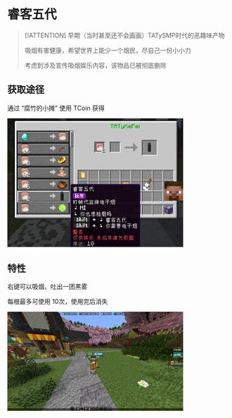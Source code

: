 # 睿客五代

> [!ATTENTION]
> 早期（当时甚至还不会画画）TATySMP时代的恶趣味产物
>
> 吸烟有害健康，希望世界上能少一个烟民，尽自己一份小小力
>
> 考虑到涉及宣传吸烟娱乐内容，该物品已被彻底删除

## 获取途径

通过 “腐竹的小摊” 使用 TCoin 获得

<img src="/toys/RuiKeWuDai/get.jpg" width="400px" />

## 特性

右键可以吸烟，吐出一团黑雾

每根最多可使用 10次，使用完后消失

<img src="/toys/RuiKeWuDai/demo.gif" width="400px" />